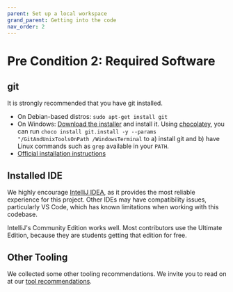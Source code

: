 ```yaml
---
parent: Set up a local workspace
grand_parent: Getting into the code
nav_order: 2
---
```


# Pre Condition 2: Required Software

## git

It is strongly recommended that you have git installed.

* On Debian-based distros: `sudo apt-get install git`
* On Windows: [Download the installer](http://git-scm.com/download/win) and install it. Using [chocolatey](https://chocolatey.org/), you can run `choco install git.install -y --params "/GitAndUnixToolsOnPath /WindowsTerminal` to a) install git and b) have Linux commands such as `grep` available in your `PATH`.
* [Official installation instructions](https://git-scm.com/book/en/v2/Getting-Started-Installing-Git)

## Installed IDE

We highly encourage [IntelliJ IDEA](https://www.jetbrains.com/idea/?from=jabref),  as it provides the most reliable experience for this project. Other IDEs may have compatibility issues, particularly VS Code, which has known limitations when working with this codebase.

IntelliJ's Community Edition works well.
Most contributors use the Ultimate Edition, because they are students getting that edition for free.

## Other Tooling

We collected some other tooling recommendations.
We invite you to read on at our [tool recommendations](../../code-howtos/tools.md).

